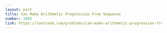 ```yaml
---
layout: post
title: Can Make Arithmetic Progression From Sequence
number: 1502
link: https://leetcode.com/problems/can-make-arithmetic-progression-from-sequence
---
```

